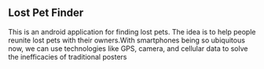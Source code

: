 ## Lost Pet Finder

This is an android application for finding lost pets. The idea is to help people reunite lost pets with their owners.With smartphones being so ubiquitous now, we can use technologies like GPS, camera, and cellular data to solve the inefficacies of traditional posters
